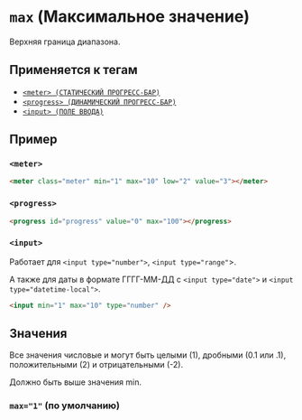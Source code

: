# `max` (Максимальное значение)

Верхняя граница диапазона.

## Применяется к тегам

- [`<meter> (СТАТИЧЕСКИЙ ПРОГРЕСС-БАР)`](<../TAGS UI/meter.md>)
- [`<progress> (ДИНАМИЧЕСКИЙ ПРОГРЕСС-БАР)`](<../TAGS UI/progress.md>)
- [`<input> (ПОЛЕ ВВОДА)`](<../TAGS FORM/input.md>)

## Пример

### `<meter>`

```html
<meter class="meter" min="1" max="10" low="2" value="3"></meter>
```

### `<progress>`

```html
<progress id="progress" value="0" max="100"></progress>
```

### `<input>`

Работает для `<input type="number">`, `<input type="range"`>.

А также для даты в формате ГГГГ-ММ-ДД с `<input type="date">` и `<input type="datetime-local">`.

```html
<input min="1" max="10" type="number" />
```

## Значения

Все значения числовые и могут быть целыми (1), дробными (0.1 или .1), положительными (2) и отрицательными (-2).

Должно быть выше значения min.

### `max="1"` (по умолчанию)
